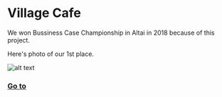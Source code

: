 # Village Cafe
We won Bussiness Case Championship in Altai in 2018 because of this project.

Here's photo of our 1st place.

![alt text][logo]

[logo]: https://lh3.googleusercontent.com/JjsttjF4vAJk4XNcOE8yQvb5oUoWVij1_4HF1Nzk7G-fCstFblVft45im1UloF0rqAhdCO2s2F6DLbS90VainQOewliNaXhwjqrAVLUGXMo5emQAzu73iShfkPyGGa6G9GPfbuW6Avz9hKgt1vn0PrP9rmRMdmm7DcHfnQdA4hgLqE2xkt4vNa2ubZhbLp22uKUIo70nNgIif7_Te9DAtFiNaKCZ3szNApQsN5lBzyeyyqwMRthI0-cevzc0OzjXzj9sNw9u9hmSSWnvgLiNe2PM8_OWO-qZ1r454pBpzZY71fkIZdW3MafqZNLoZAC3y9m-mLoWOmkDX0auerCixbWNiEYENUCyGWyLy6oWAhwhmwIQ6hdysmDlkSKCAvTcxO6Dpe_9XSX9Js2sNwTEcfGxQ1VejIeMFKIeEz_Sbh01Y-TzX4DneOZxNw4LByVCAva6m90BPt1PwZjd9Tqnov9J8B6FL-x_2B2OMQdDLwzOgYDs3ns03cXkRSCxMcWV70HTqVYezboSKDx4u9NkFZ5hy4aL6CCZc9Rqa-N48x6cyMW1M-S33by2MkAQlsuK6Kj8nsXxbaRtG7bu_FANwSwEurEaidwHie0TMIx4-3glX_LwVW8v89rJ3Sl_HMEBfjF0UA8blkupHfGErgSB8dEkq55QfAFTjorafPusb8pdn_BAu2mJJXZcfBU=w960-h640-no ""


### [Go to](https://egorrya.github.io/village/)
